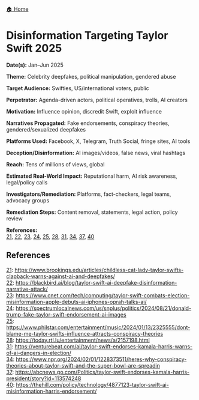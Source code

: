 <a href="{{ '/' | relative_url }}" class="home-button">🏠 Home</a>

# Disinformation Targeting Taylor Swift 2025

**Date(s):** Jan–Jun 2025

**Theme:** Celebrity deepfakes, political manipulation, gendered abuse

**Target Audience:** Swifties, US/international voters, public

**Perpetrator:** Agenda-driven actors, political operatives, trolls, AI creators

**Motivation:** Influence opinion, discredit Swift, exploit influence

**Narratives Propagated:** Fake endorsements, conspiracy theories, gendered/sexualized deepfakes

**Platforms Used:** Facebook, X, Telegram, Truth Social, fringe sites, AI tools

**Deception/Disinformation:** AI images/videos, false news, viral hashtags

**Reach:** Tens of millions of views, global

**Estimated Real-World Impact:** Reputational harm, AI risk awareness, legal/policy calls

**Investigators/Remediation:** Platforms, fact-checkers, legal teams, advocacy groups

**Remediation Steps:** Content removal, statements, legal action, policy review

**References:**  
[21](https://www.brookings.edu/articles/childless-cat-lady-taylor-swifts-clapback-warns-against-ai-and-deepfakes/), [22](https://blackbird.ai/blog/taylor-swift-ai-deepfake-disinformation-narrative-attack/), [23](https://www.cnet.com/tech/computing/taylor-swift-combats-election-misinformation-apple-debuts-ai-iphones-oprah-talks-ai/), [24](https://spectrumlocalnews.com/us/snplus/politics/2024/08/21/donald-trump-fake-taylor-swift-endorsement-ai-images), [25](https://www.philstar.com/entertainment/music/2024/01/13/2325555/dont-blame-me-taylor-swifts-influence-attracts-conspiracy-theories), [28](https://today.rtl.lu/entertainment/news/a/2157198.html), [31](https://venturebeat.com/ai/taylor-swift-endorses-kamala-harris-warns-of-ai-dangers-in-election/), [34](https://www.npr.org/2024/02/01/1228373511/heres-why-conspiracy-theories-about-taylor-swift-and-the-super-bowl-are-spreadin), [37](https://abcnews.go.com/Politics/taylor-swift-endorses-kamala-harris-president/story?id=113574248), [40](https://thehill.com/policy/technology/4877123-taylor-swift-ai-misinformation-harris-endorsement/)

## References

[21](https://www.brookings.edu/articles/childless-cat-lady-taylor-swifts-clapback-warns-against-ai-and-deepfakes/): https://www.brookings.edu/articles/childless-cat-lady-taylor-swifts-clapback-warns-against-ai-and-deepfakes/  
[22](https://blackbird.ai/blog/taylor-swift-ai-deepfake-disinformation-narrative-attack/): https://blackbird.ai/blog/taylor-swift-ai-deepfake-disinformation-narrative-attack/  
[23](https://www.cnet.com/tech/computing/taylor-swift-combats-election-misinformation-apple-debuts-ai-iphones-oprah-talks-ai/): https://www.cnet.com/tech/computing/taylor-swift-combats-election-misinformation-apple-debuts-ai-iphones-oprah-talks-ai/  
[24](https://spectrumlocalnews.com/us/snplus/politics/2024/08/21/donald-trump-fake-taylor-swift-endorsement-ai-images): https://spectrumlocalnews.com/us/snplus/politics/2024/08/21/donald-trump-fake-taylor-swift-endorsement-ai-images  
[25](https://www.philstar.com/entertainment/music/2024/01/13/2325555/dont-blame-me-taylor-swifts-influence-attracts-conspiracy-theories): https://www.philstar.com/entertainment/music/2024/01/13/2325555/dont-blame-me-taylor-swifts-influence-attracts-conspiracy-theories  
[28](https://today.rtl.lu/entertainment/news/a/2157198.html): https://today.rtl.lu/entertainment/news/a/2157198.html  
[31](https://venturebeat.com/ai/taylor-swift-endorses-kamala-harris-warns-of-ai-dangers-in-election/): https://venturebeat.com/ai/taylor-swift-endorses-kamala-harris-warns-of-ai-dangers-in-election/  
[34](https://www.npr.org/2024/02/01/1228373511/heres-why-conspiracy-theories-about-taylor-swift-and-the-super-bowl-are-spreadin): https://www.npr.org/2024/02/01/1228373511/heres-why-conspiracy-theories-about-taylor-swift-and-the-super-bowl-are-spreadin  
[37](https://abcnews.go.com/Politics/taylor-swift-endorses-kamala-harris-president/story?id=113574248): https://abcnews.go.com/Politics/taylor-swift-endorses-kamala-harris-president/story?id=113574248  
[40](https://thehill.com/policy/technology/4877123-taylor-swift-ai-misinformation-harris-endorsement/): https://thehill.com/policy/technology/4877123-taylor-swift-ai-misinformation-harris-endorsement/
